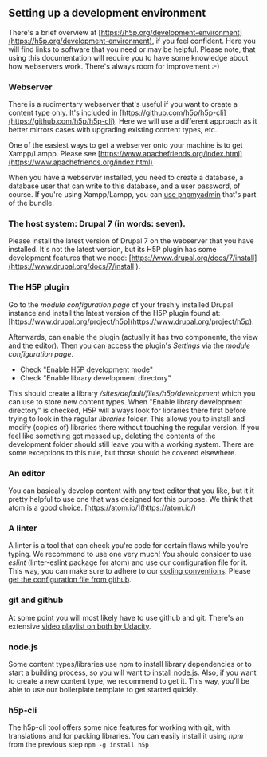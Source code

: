 ## Setting up a development environment

There's a brief overview at [https://h5p.org/development-environment](https://h5p.org/development-environment),
if you feel confident. Here you will find links to software that you need or may be helpful. Please note, that using this
documentation will require you to have some knowledge about how webservers work. There's always room for improvement :-)

### Webserver
There is a rudimentary webserver that's useful if you want to create a content type only. It's included in [https://github.com/h5p/h5p-cli](https://github.com/h5p/h5p-cli).
Here we will use a different approach as it better mirrors cases with upgrading existing content types, etc.

One of the easiest ways to get a webserver onto your machine is to get Xampp/Lampp.
Please see [https://www.apachefriends.org/index.html](https://www.apachefriends.org/index.html)

When you have a webserver installed, you need to create a database, a database user that can write to this database, and
a user password, of course. If you're using Xampp/Lampp, you can [use phpmyadmin](https://www.phpmyadmin.net/docs/) that's part of the bundle.

### The host system: Drupal 7 (in words: seven).
Please install the latest version of Drupal 7 on the webserver that you have installed. It's not the latest version, but
its H5P plugin has some development features that we need: [https://www.drupal.org/docs/7/install](https://www.drupal.org/docs/7/install
).

### The H5P plugin
Go to the _module configuration page_ of your freshly installed Drupal instance and install the latest version of the H5P plugin found at:
[https://www.drupal.org/project/h5p](https://www.drupal.org/project/h5p).

Afterwards, can enable the plugin (actually it has two componente, the view and the editor). Then you can access the plugin's _Settings_ via the _module configuration page_.
- Check "Enable H5P development mode"
- Check "Enable library development directory"

This should create a library _/sites/default/files/h5p/development_ which you can use to store new content types. When
"Enable library development directory" is checked, H5P will always look for libraries there first before trying to look
in the regular _libraries_ folder. This allows you to install and modify (copies of) libraries there without touching the
regular version. If you feel like something got messed up, deleting the contents of the development folder should still
leave you with a working system. There are some exceptions to this rule, but those should be covered elsewhere.

### An editor
You can basically develop content with any text editor that you like, but it it pretty helpful to use one that
was designed for this purpose. We think that atom is a good choice.
[https://atom.io/](https://atom.io/)

### A linter
A linter is a tool that can check you're code for certain flaws while you're typing. We recommend to use one very much!
You should consider to use _eslint_ (linter-eslint package for atom) and use our configuration file for it. This way, you can make sure to adhere to
our [coding conventions](https://h5p.org/documentation/for-developers/coding-guidelines). Please [get the configuration file from github](https://github.com/h5p/h5p-dev-tools).

### git and github
At some point you will most likely have to use github and git. There's an extensive [video playlist on both by Udacity](https://www.youtube.com/watch?v=Ytux4IOAR_s&list=PLAwxTw4SYaPk8_-6IGxJtD3i2QAu5_s_p).

### node.js
Some content types/libraries use npm to install library dependencies or to start a building process, so you will want to
[install node.js](http://nodejs.org/download/). Also, if you want to create a new content type, we recommend to get it. This way, you'll be able to use
our boilerplate template to get started quickly.

### h5p-cli
The h5p-cli tool offers some nice features for working with git, with translations and for packing libraries. You can easily
install it using _npm_ from the previous step ```npm -g install h5p```
